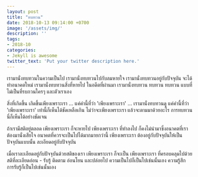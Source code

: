 ```yaml
---
layout: post
title: "ทบทวน"
date: 2018-10-13 09:14:00 +0700
image: '/assets/img/'
description: ''
tags:
- 2018-10
categories:
- Jekyll is awesome
twitter_text: 'Put your twitter description here.'
---
```

เรามานั่งทบทวนในความเป็นไป เรามานั่งทบทวนไปกับลมหายใจ เรามานั่งทบทวนอยู่กับปัจจุบัน จะได้ทำอนาคตใหม่ เรามานั่งทบทวนสิ่งที่หายไป ในอดีตที่ผ่านมา เรามานั่งทบทวน ทบทวน ทบทวน แบบที่ไม่เป็นที่รบกวนใครๆ และตัวเราเอง

สิ่งที่เกิดขึ้น เกิดขึ้นเพียงเพราะเรา ... แค่คำนี้ที่ว่า 'เพียงเพราะเรา' ... เรามานั่งทบทวนดู แค่คำนี้ที่ว่า 'เพียงเพราะเรา' เท่านี้ก็เห็นได้ชัดเหลือเกิน ไม่ว่าจะเพียงเพราะเรา แล้วจะตามมาด้วยอะไร การทบทวนนี่ก็เห็นได้อย่างชัดเจน

ถ้าเรามีสติอยู่ตลอด เพียงเพราะเรา ก็จะหายไป เพียงเพราะเรา ที่ทำลงไป ก็คงไม่นำมาซึ่งอนาคตที่เราต้องมานั่งเสียใจ อนาคตที่ควรจะเป็นไปได้มากมายกว่านี้ เพียงเพราะเรา ต้องอยู่กับปัจจุบันให้เป็นปัจจุบันแบบนั้น ละเอียดอยู่กับปัจจุบัน

เมื่อเราละเอียดอยู่กับปัจจุบันด้วยสติของเรา เพียงเพราะเรา ก็จะเป็น เพียงเพราะเรา ที่ครอบคลุมไปด้วยสติที่ละเอียดอ่อน - รับรู้ ติดตาม อ่อนโยน และปล่อยไป ความเป็นไปก็เป็นไปเช่นนั้นเอง ความรู้สึก การรับรู้ก็เป็นไปเช่นนั้นเอง
